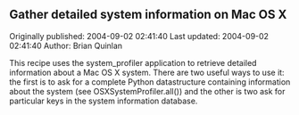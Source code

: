 ## Gather detailed system information on Mac OS X

Originally published: 2004-09-02 02:41:40
Last updated: 2004-09-02 02:41:40
Author: Brian Quinlan

This recipe uses the system_profiler application to retrieve detailed information about a Mac OS X system. There are two useful ways to use it: the first is to ask for a complete Python datastructure containing information about the system (see OSXSystemProfiler.all()) and the other is two ask for particular keys in the system information database.